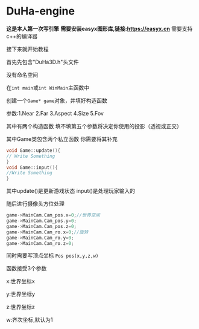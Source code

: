 # DuHa-engine
**这是本人第一次写引擎**
**需要安装easyx图形库,链接:https://easyx.cn**
需要支持c++的编译器

接下来就开始教程

首先先包含"DuHa3D.h"头文件

没有命名空间

在`int main`或`int WinMain`主函数中

创建一个`Game* game`对象，并填好构造函数

参数:1.Near 2.Far 3.Aspect 4.Size 5.Fov

其中有两个构造函数 填不填第五个参数将决定你使用的投影（透视或正交）

其中Game类包含两个私立函数
你需要将其补充
```c++
void Game::update(){
// Write Something
}
void Game::input(){
//Write Something
}
```
其中update()是更新游戏状态
input()是处理玩家输入的

随后进行摄像头方位处理
```c++
game->MainCam.Cam_pos.x=0;//世界空间
game->MainCam.Cam_pos.y=0;
game->MainCam.Cam_pos.z=0;
game->MainCam.Cam_ro.x=0;//旋转
game->MainCam.Cam_ro.y=0;
game->MainCam.Cam_ro.z=0;
```

同时需要写顶点坐标
``Pos pos(x,y,z,w)``

函数接受3个参数

x:世界坐标x

y:世界坐标y

z:世界坐标z

w:齐次坐标,默认为1


